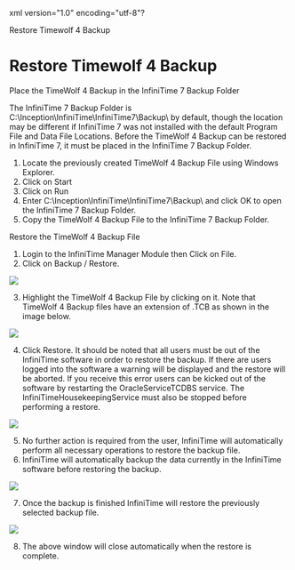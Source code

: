 xml version="1.0" encoding="utf-8"?





Restore Timewolf 4 Backup




# Restore Timewolf 4 Backup

Place the TimeWolf 4 Backup in the InfiniTime 7 Backup Folder

The InfiniTime 7 Backup Folder is C:\Inception\InfiniTime\InfiniTime7\Backup\ by default, though the location may be different if InfiniTime 7 was not installed with the default Program File and Data File Locations. Before the TimeWolf 4 Backup can be restored in InfiniTime 7, it must be placed in the InfiniTime 7 Backup Folder.

1. Locate the previously created TimeWolf 4 Backup File using Windows Explorer.
2. Click on Start
3. Click on Run
4. Enter C:\Inception\InfiniTime\InfiniTime7\Backup\ and click OK to open the InfiniTime 7 Backup Folder.
5. Copy the TimeWolf 4 Backup File to the InfiniTime 7 Backup Folder.

Restore the TimeWolf 4 Backup File

1. Login to the InfiniTime Manager Module then Click on File.
2. Click on Backup / Restore.

![](/img/rb5.gif)

3. Highlight the TimeWolf 4 Backup File by clicking on it. Note that TimeWolf 4 Backup files have an extension of .TCB as shown in the image below.

![](/img/rb1.gif)

4. Click Restore. It should be noted that all users must be out of the InfiniTime software in order to restore the backup. If there are users logged into the software a warning will be displayed and the restore will be aborted. If you receive this error users can be kicked out of the software by restarting the OracleServiceTCDBS service. The InfiniTimeHousekeepingService must also be stopped before performing a restore.

![](/img/CH6_TW4toIT7_BackupFile.gif)

5. No further action is required from the user, InfiniTime will automatically perform all necessary operations to restore the backup file.
6. InfiniTime will automatically backup the data currently in the InfiniTime software before restoring the backup.

![](/img/rb4.gif)

7. Once the backup is finished InfiniTime will restore the previously selected backup file.

![](/img/rb5.gif)

8. The above window will close automatically when the restore is complete.